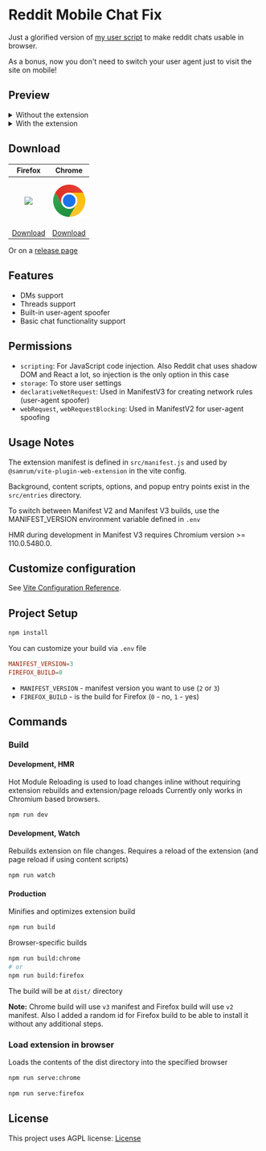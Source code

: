 # Reddit Mobile Chat Fix

Just a glorified version of
[my user script](https://gist.github.com/nuckle/92100273f64a8d18d0010082fff0b587)
to make reddit chats usable in browser.

As a bonus, now you don't need to switch your user agent just to visit the site
on mobile!

## Preview

<details>
  <summary>Without the extension</summary>
  <img src="img/1.png" alt="Without the extension">
  <img src="img/2.png" alt="Without the extension">
</details>

<details>
  <summary>With the extension</summary>
  <img src="img/3.png" alt="With the extension">
  <img src="img/4.png" alt="With the extension">
</details>

## Download

| Firefox | Chrome |
|---------|--------|
| <p align="center"><a href="https://addons.mozilla.org/en-US/firefox/addon/reddit-mobile-chat-fix/"><img src="img/firefox.png"></a></p> | <p align="center"><a href="https://chromewebstore.google.com/detail/reddit-mobile-chat-fix/jbjedfodniecglfmkmpapajikdacieeo"><img src="img/chrome.png"></a></p> |
| [Download](https://addons.mozilla.org/en-US/firefox/addon/reddit-mobile-chat-fix/) | [Download](https://chromewebstore.google.com/detail/reddit-mobile-chat-fix/jbjedfodniecglfmkmpapajikdacieeo) |


Or on a [release page](https://github.com/nuckle/reddit-chat-mobile-fix/releases/latest)

## Features

- DMs support
- Threads support
- Built-in user-agent spoofer
- Basic chat functionality support

## Permissions

- `scripting`: For JavaScript code injection. Also Reddit chat uses shadow DOM and React a lot, so injection is the only option in this case
- `storage`: To store user settings 
- `declarativeNetRequest`: Used in ManifestV3 for creating network rules (user-agent spoofer)
- `webRequest`, `webRequestBlocking`: Used in ManifestV2 for user-agent spoofing

## Usage Notes

The extension manifest is defined in `src/manifest.js` and used by
`@samrum/vite-plugin-web-extension` in the vite config.

Background, content scripts, options, and popup entry points exist in the
`src/entries` directory.

To switch between Manifest V2 and Manifest V3 builds, use the MANIFEST_VERSION
environment variable defined in `.env`

HMR during development in Manifest V3 requires Chromium version >= 110.0.5480.0.

## Customize configuration

See [Vite Configuration Reference](https://vitejs.dev/config/).

## Project Setup

```sh
npm install
```

You can customize your build via `.env` file

```conf
MANIFEST_VERSION=3
FIREFOX_BUILD=0
```
- `MANIFEST_VERSION` - manifest version you want to use (`2` or `3`)
- `FIREFOX_BUILD` - is the build for Firefox (`0` - no, `1` - yes)

## Commands

### Build

#### Development, HMR

Hot Module Reloading is used to load changes inline without requiring extension
rebuilds and extension/page reloads Currently only works in Chromium based
browsers.

```sh
npm run dev
```

#### Development, Watch

Rebuilds extension on file changes. Requires a reload of the extension (and page
reload if using content scripts)

```sh
npm run watch
```

#### Production

Minifies and optimizes extension build

```sh
npm run build
```

Browser-specific builds

```sh
npm run build:chrome
# or
npm run build:firefox
```

The build will be at `dist/` directory

**Note:** Chrome build will use `v3` manifest and Firefox build will use `v2`
manifest. Also I added a random id for Firefox build to be able to install it
without any additional steps.

### Load extension in browser

Loads the contents of the dist directory into the specified browser

```sh
npm run serve:chrome
```

```sh
npm run serve:firefox
```

## License

This project uses AGPL license: [License](LICENSE)
